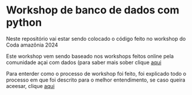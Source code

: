 # Workshop de banco de dados com python

Neste repositório vai estar sendo colocado o código feito no workshop do Coda amazônia 2024

Este workshop vem sendo baseado nos workshops feitos online pela comunidade açai com dados (para saber mais sober clique [aqui](https://github.com/acaicomdados/analise-reservatorios-federais)

Para enterder como o processo de workshop foi feito, foi explicado todo o processo em que foi descrito para o melhor entendimento, se caso queira aceesar,
clique [aqui](https://flint-texture-e2f.notion.site/Workshop-feito-no-Coda-2024-736693d3707e43a4b8e8d0d036296a59)
